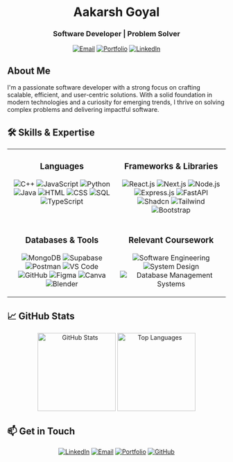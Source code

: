 

<h1 align="center">Aakarsh Goyal</h1>
<h3 align="center">Software Developer | Problem Solver</h3>

<p align="center">
  <a href="mailto:aakarshgoyal23@gmail.com"><img src="https://img.shields.io/badge/Email-aakarshgoyal23@gmail.com-blue?style=flat-square&logo=gmail" alt="Email"></a>
  <a href="https://aakarshgoyal.vercel.app/"><img src="https://img.shields.io/badge/Portfolio-aakarshgoyal.vercel.app-00C4B4?style=flat-square&logo=vercel" alt="Portfolio"></a>
  <a href="https://www.linkedin.com/in/goyalaakarsh/"><img src="https://img.shields.io/badge/LinkedIn-goyalaakarsh-0A66C2?style=flat-square&logo=linkedin" alt="LinkedIn"></a>
</p>


## About Me

I'm a passionate software developer with a strong focus on crafting scalable, efficient, and user-centric solutions. With a solid foundation in modern technologies and a curiosity for emerging trends, I thrive on solving complex problems and delivering impactful software.


## 🛠️ Skills & Expertise

<table align="center" style="border-spacing: 20px;">
  <tr>
    <td valign="top" width="50%">
      <h3 align="center">Languages</h3>
      <p align="center">
        <img src="https://img.shields.io/badge/C++-00599C?style=flat-square&logo=c%2B%2B&logoColor=white" alt="C++" />
        <img src="https://img.shields.io/badge/JavaScript-F7DF1E?style=flat-square&logo=javascript&logoColor=black" alt="JavaScript" />
        <img src="https://img.shields.io/badge/Python-3776AB?style=flat-square&logo=python&logoColor=white" alt="Python" />
        <img src="https://img.shields.io/badge/Java-ED8B00?style=flat-square&logo=java&logoColor=white" alt="Java" />
        <img src="https://img.shields.io/badge/HTML-E34F26?style=flat-square&logo=html5&logoColor=white" alt="HTML" />
        <img src="https://img.shields.io/badge/CSS-1572B6?style=flat-square&logo=css3&logoColor=white" alt="CSS" />
        <img src="https://img.shields.io/badge/SQL-4479A1?style=flat-square&logo=postgresql&logoColor=white" alt="SQL" />
        <img src="https://img.shields.io/badge/TypeScript-3178C6?style=flat-square&logo=typescript&logoColor=white" alt="TypeScript" />
      </p>
    </td>
    <td valign="top" width="50%">
      <h3 align="center">Frameworks & Libraries</h3>
      <p align="center">
        <img src="https://img.shields.io/badge/React.js-61DAFB?style=flat-square&logo=react&logoColor=black" alt="React.js" />
        <img src="https://img.shields.io/badge/Next.js-000000?style=flat-square&logo=next.js&logoColor=white" alt="Next.js" />
        <img src="https://img.shields.io/badge/Node.js-339933?style=flat-square&logo=node.js&logoColor=white" alt="Node.js" />
        <img src="https://img.shields.io/badge/Express.js-000000?style=flat-square&logo=express&logoColor=white" alt="Express.js" />
        <img src="https://img.shields.io/badge/FastAPI-009688?style=flat-square&logo=fastapi&logoColor=white" alt="FastAPI" />
        <img src="https://img.shields.io/badge/Shadcn-000000?style=flat-square&logo=shadcn&logoColor=white" alt="Shadcn" />
        <img src="https://img.shields.io/badge/Tailwind-06B6D4?style=flat-square&logo=tailwindcss&logoColor=white" alt="Tailwind" />
        <img src="https://img.shields.io/badge/Bootstrap-7952B3?style=flat-square&logo=bootstrap&logoColor=white" alt="Bootstrap" />
      </p>
    </td>
  </tr>
  <tr>
    <td valign="top" width="50%">
      <h3 align="center">Databases & Tools</h3>
      <p align="center">
        <img src="https://img.shields.io/badge/MongoDB-47A248?style=flat-square&logo=mongodb&logoColor=white" alt="MongoDB" />
        <img src="https://img.shields.io/badge/Supabase-3ECF8E?style=flat-square&logo=supabase&logoColor=white" alt="Supabase" />
        <img src="https://img.shields.io/badge/Postman-FF6C37?style=flat-square&logo=postman&logoColor=white" alt="Postman" />
        <img src="https://img.shields.io/badge/VS%20Code-007ACC?style=flat-square&logo=visual-studio-code&logoColor=white" alt="VS Code" />
        <img src="https://img.shields.io/badge/GitHub-181717?style=flat-square&logo=github&logoColor=white" alt="GitHub" />
        <img src="https://img.shields.io/badge/Figma-F24E1E?style=flat-square&logo=figma&logoColor=white" alt="Figma" />
        <img src="https://img.shields.io/badge/Canva-00C4B4?style=flat-square&logo=canva&logoColor=white" alt="Canva" />
        <img src="https://img.shields.io/badge/Blender-E87D0D?style=flat-square&logo=blender&logoColor=white" alt="Blender" />
      </p>
    </td>
<td valign="top" width="50%">
  <h3 align="center">Relevant Coursework</h3>
  <p align="center">
    <img src="https://img.shields.io/badge/Software%20Engineering-2C3E50?style=flat-square&logo=codeigniter&logoColor=white" alt="Software Engineering" />
    <img src="https://img.shields.io/badge/System%20Design-34495E?style=flat-square&logo=docker&logoColor=white" alt="System Design" />
    <img src="https://img.shields.io/badge/Database%20Management-16A085?style=flat-square&logo=databricks&logoColor=white" alt="Database Management Systems" />
  </p>
</td>
  </tr>
</table>


## 📈 GitHub Stats

<p align="center">
  <img height="180em" src="https://github-readme-stats.vercel.app/api?username=goyalaakarsh&show_icons=true&theme=dracula&include_all_commits=true&count_private=true" alt="GitHub Stats" />
  <img height="180em" src="https://github-readme-stats.vercel.app/api/top-langs/?username=goyalaakarsh&layout=compact&theme=dracula&langs_count=8" alt="Top Languages" />
</p>


## 📫 Get in Touch

<p align="center">
  <a href="https://www.linkedin.com/in/goyalaakarsh/"><img src="https://img.shields.io/badge/LinkedIn-0A66C2?style=for-the-badge&logo=linkedin&logoColor=white" alt="LinkedIn"></a>
  <a href="mailto:aakarshgoyal23@gmail.com"><img src="https://img.shields.io/badge/Email-D14836?style=for-the-badge&logo=gmail&logoColor=white" alt="Email"></a>
  <a href="https://aakarshgoyal.vercel.app/"><img src="https://img.shields.io/badge/Portfolio-00C4B4?style=for-the-badge&logo=vercel&logoColor=white" alt="Portfolio"></a>
  <a href="https://github.com/goyalaakarsh"><img src="https://img.shields.io/badge/GitHub-181717?style=for-the-badge&logo=github&logoColor=white" alt="GitHub"></a>
</p>
